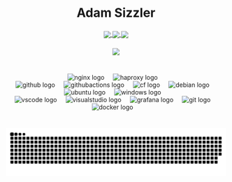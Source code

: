 <h1 align="center">
  Adam Sizzler </h1>

###

<p align="center"><a href="#">
  <img height=200 align="center" src="https://github-readme-stats.vercel.app/api?username=Adam-Sizzler&theme=transparent&show_icons=true&hide_border=true&count_private=true&locale=en"" />
</a>
<a href="#">
  <img height=200 align="center" src="https://github-readme-stats.vercel.app/api/top-langs?username=Adam-Sizzler&theme=transparent&layout=compact&hide_border=true&langs_count=8&card_width=320" />
</a>
<a href="#">
  <img height=200 align="center" src="https://github-readme-streak-stats.herokuapp.com?user=Adam-Sizzler&theme=transparent&hide_border=true" />
</a></p>

###

<p align="center">
  <img src="https://github-profile-trophy.vercel.app/?username=Adam-Sizzler&theme=discord&no-frame=true&no-bg=true&margin-w=4&column=9">
</p>
<h1></h1>

###

<div align="center">
  <img src="https://skillicons.dev/icons?i=nginx" height="40" alt="nginx logo"  />
  <img width="12" />
  <img src="https://skillicons.dev/icons?i=nodejs" height="40" alt="haproxy logo"  />
  <img width="12" />
</div>

<div align="center">
  <img src="https://skillicons.dev/icons?i=github" height="40" alt="github logo"  />
  <img width="12" />
  <img src="https://skillicons.dev/icons?i=githubactions" height="40" alt="githubactions logo"  />
  <img width="12" />
  <img src="https://skillicons.dev/icons?i=cloudflare" height="40" alt="cf logo"  />
  <img width="12" />
  <img src="https://skillicons.dev/icons?i=debian" height="40" alt="debian logo"  />
  <img width="12" />
  <img src="https://skillicons.dev/icons?i=ubuntu" height="40" alt="ubuntu logo"  />
  <img width="12" />
  <img src="https://skillicons.dev/icons?i=windows" height="40" alt="windows logo"  />
  <img width="12" />
</div>

<div align="center">
  <img src="https://skillicons.dev/icons?i=vscode" height="40" alt="vscode logo"  />
  <img width="12" />
  <img src="https://skillicons.dev/icons?i=visualstudio" height="40" alt="visualstudio logo"  />
  <img width="12" />
  <img src="https://skillicons.dev/icons?i=grafana" height="40" alt="grafana logo"  />
  <img width="12" />
  <img src="https://skillicons.dev/icons?i=git" height="40" alt="git logo"  />
  <img width="12" />
  <img src="https://skillicons.dev/icons?i=docker" height="40" alt="docker logo"  />
  <img width="12" />
</div>
<h1></h1>

###

<p align="center"><picture>
  <source media="(prefers-color-scheme: dark)" srcset="https://raw.githubusercontent.com/prettyleaf/prettyleaf/output/github-snake-dark.svg">
  <source media="(prefers-color-scheme: light)" srcset="https://raw.githubusercontent.com/prettyleaf/prettyleaf/output/github-snake.svg">
  <img alt="github-snake" src="https://raw.githubusercontent.com/prettyleaf/prettyleaf/output/github-snake-dark.svg">
</picture></p>
